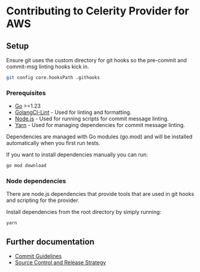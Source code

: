 # Contributing to Celerity Provider for AWS

## Setup

Ensure git uses the custom directory for git hooks so the pre-commit and commit-msg linting hooks
kick in.

```bash
git config core.hooksPath .githooks
```

### Prerequisites

- [Go](https://golang.org/dl/) >=1.23
- [GolangCI-Lint](https://golangci-lint.run/welcome/install/#local-installation) - Used for linting and formatting.
- [Node.js](https://nodejs.org/en/download/) - Used for running scripts for commit message linting.
- [Yarn](https://yarnpkg.com/getting-started/install) - Used for managing dependencies for commit message linting.

Dependencies are managed with Go modules (go.mod) and will be installed automatically when you first
run tests.

If you want to install dependencies manually you can run:

```bash
go mod download
```

### Node dependencies

There are node.js dependencies that provide tools that are used in git hooks and scripting for the provider.

Install dependencies from the root directory by simply running:
```bash
yarn
```

## Further documentation

- [Commit Guidelines](./COMMIT_GUIDELINES.md)
- [Source Control and Release Strategy](./SOURCE_CONTROL_RELEASE_STRATEGY.md)

